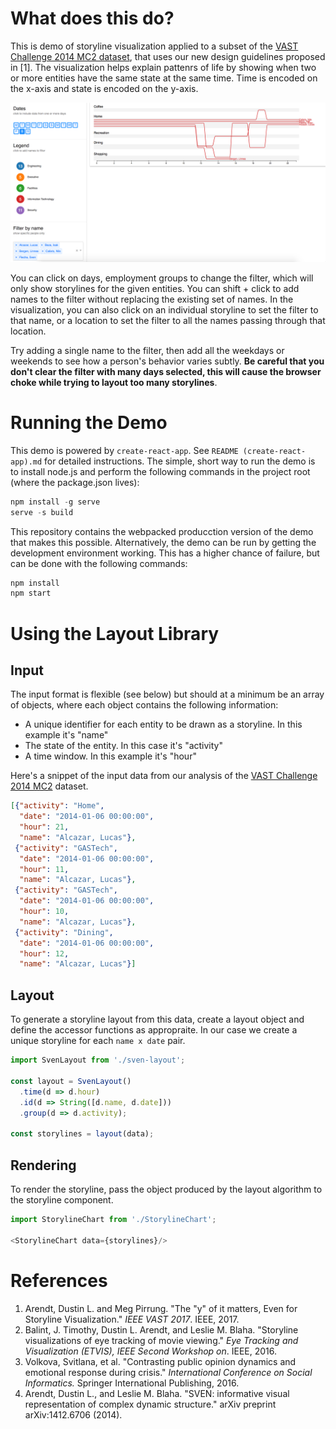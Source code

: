 # What does this do?
This is demo of storyline visualization applied to a subset of the [VAST Challenge 2014 MC2 dataset](http://www.vacommunity.org/VAST+Challenge+2014%3A+Mini-Challenge+2), that uses our new design guidelines proposed in [1].
The visualization helps explain pattenrs of life by showing when two or more entities have the same state at the same time. Time is encoded on the x-axis and state is encoded on the y-axis.

![Storyline visualization of patterns of life in the VAST Challenge 2014 MC2 dataset](./sven-demo-screenshot.png)

You can click on days, employment groups to change the filter, which will only show storylines for the given entities. You can shift + click to add names to the filter without replacing the existing set of names. In the visualization, you can also click on an individual storyline to set the filter to that name, or a location to set the filter to all the names passing through that location.

Try adding a single name to the filter, then add all the weekdays or weekends to see how a person's behavior varies subtly. **Be careful that you don't clear the filter with many days selected, this will cause the browser choke while trying to layout too many storylines**.

# Running the Demo
This demo is powered by `create-react-app`. See `README (create-react-app).md` for detailed instructions. The simple, short way to run the demo is to install node.js and perform the following commands in the project root (where the package.json lives):

```js
npm install -g serve
serve -s build
```

This repository contains the webpacked producction version of the demo that makes this possible. Alternatively, the demo can be run by getting the development environment working. This has a higher chance of failure, but can be done with the following commands:

```js
npm install
npm start
```

# Using the Layout Library
## Input
The input format is flexible (see below) but should at a minimum be an array of objects, where each object contains the following information:
* A unique identifier for each entity to be drawn as a storyline. In this example it's "name"
* The state of the entity. In this case it's "activity" 
* A time window. In this example it's "hour"

Here's a snippet of the input data from our analysis of the [VAST Challenge 2014 MC2](http://www.vacommunity.org/VAST+Challenge+2014%3A+Mini-Challenge+2) dataset.

```json
[{"activity": "Home",
  "date": "2014-01-06 00:00:00",
  "hour": 21,
  "name": "Alcazar, Lucas"},
 {"activity": "GASTech",
  "date": "2014-01-06 00:00:00",
  "hour": 11,
  "name": "Alcazar, Lucas"},
 {"activity": "GASTech",
  "date": "2014-01-06 00:00:00",
  "hour": 10,
  "name": "Alcazar, Lucas"},
 {"activity": "Dining",
  "date": "2014-01-06 00:00:00",
  "hour": 12,
  "name": "Alcazar, Lucas"}]
```
## Layout
To generate a storyline layout from this data, create a layout object and define the accessor functions as appropraite. In our case we create a unique storyline for each `name x date` pair.

```js
import SvenLayout from './sven-layout';

const layout = SvenLayout()
  .time(d => d.hour)
  .id(d => String([d.name, d.date]))
  .group(d => d.activity);
  
const storylines = layout(data);
```

## Rendering
To render the storyline, pass the object produced by the layout algorithm to the storyline component.

```js
import StorylineChart from './StorylineChart';

<StorylineChart data={storylines}/>
```

# References
1. Arendt, Dustin L. and Meg Pirrung. "The "y" of it matters, Even for Storyline Visualization." _IEEE VAST 2017_. IEEE, 2017.
1. Balint, J. Timothy, Dustin L. Arendt, and Leslie M. Blaha. "Storyline visualizations of eye tracking of movie viewing." _Eye Tracking and Visualization (ETVIS), IEEE Second Workshop on_. IEEE, 2016.
1. Volkova, Svitlana, et al. "Contrasting public opinion dynamics and emotional response during crisis." _International Conference on Social Informatics._ Springer International Publishing, 2016.
1. Arendt, Dustin L., and Leslie M. Blaha. "SVEN: informative visual representation of complex dynamic structure." arXiv preprint arXiv:1412.6706 (2014).